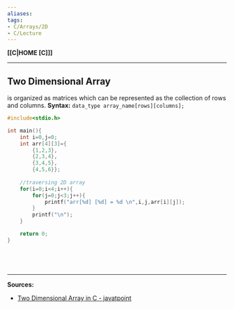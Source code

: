 ```yaml
---
aliases:
tags:
- C/Arrays/2D
- C/Lecture
---
```

**[[C|HOME [C]]]**

---
## Two Dimensional Array
is organized as matrices which can be represented as the collection of rows and columns.
**Syntax:** `data_type array_name[rows][columns];`
```C
#include<stdio.h>

int main(){  
    int i=0,j=0;
    int arr[4][3]={
        {1,2,3}, 
        {2,3,4}, 
        {3,4,5}, 
        {4,5,6}}; 
    
    //traversing 2D array
    for(i=0;i<4;i++){
        for(j=0;j<3;j++){
            printf("arr[%d] [%d] = %d \n",i,j,arr[i][j]);
        }
        printf("\n");
    }

    return 0;
}
```

<br>

# 
---
**Sources:**
- [Two Dimensional Array in C - javatpoint](https://www.javatpoint.com/two-dimensional-array-in-c)